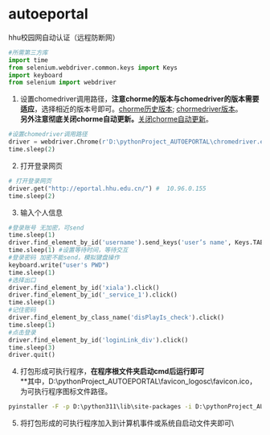 # autoeportal
hhu校园网自动认证（远程防断网）
```python
#所需第三方库
import time
from selenium.webdriver.common.keys import Keys
import keyboard
from selenium import webdriver
```
1. 设置chomedriver调用路径，**注意chorme的版本与chomedriver的版本需要适应**，选择相近的版本号即可。[chorme历史版本](https://www.chromedownloads.net/chrome64win/); [chormedriver版本](https://www.chromedownloads.net/chrome64win/)。\
**另外注意彻底关闭chorme自动更新。**[关闭chorme自动更新](https://blog.csdn.net/weixin_48337566/article/details/123242827)。
```python
#设置chomedriver调用路径
driver = webdriver.Chrome(r'D:\pythonProject_AUTOEPORTAL\chromedriver.exe')
time.sleep(2)
```
2. 打开登录网页
```python
# 打开登录网页
driver.get("http://eportal.hhu.edu.cn/") #  10.96.0.155
time.sleep(2)
```
3. 输入个人信息
```python
#登录账号 无加密，可send
time.sleep(1)
driver.find_element_by_id('username').send_keys('user’s name', Keys.TAB) #自己的账号
time.sleep(1) #设置等待时间，等待交互
#登录密码 加密不能send，模拟键盘操作
keyboard.write("user's PWD")
time.sleep(1)
#选择出口
driver.find_element_by_id('xiala').click()
driver.find_element_by_id('_service_1').click()
time.sleep(1)
#记住密码
driver.find_element_by_class_name('disPlayIs_check').click()
time.sleep(1)
#点击登录
driver.find_element_by_id('loginLink_div').click()
time.sleep(3)
driver.quit()
```
4. 打包形成可执行程序，**在程序根文件夹启动cmd后运行即可**\
**其中，D:\pythonProject_AUTOEPORTAL\favicon_logosc\favicon.ico，为可执行程序图标文件路径。
```cmd
pyinstaller -F -p D:\python311\lib\site-packages -i D:\pythonProject_AUTOEPORTAL\favicon_logosc\favicon.ico autoeportal.py
```
5. 将打包形成的可执行程序加入到计算机事件或系统自启动文件夹即可\
